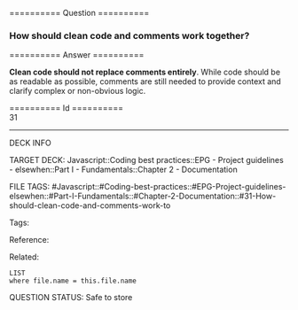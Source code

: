 ========== Question ==========  

### How should clean code and comments work together?  

========== Answer ==========  

**Clean code should not replace comments entirely**. While code should be as readable as possible, comments are still needed to provide context and clarify complex or non-obvious logic.

========== Id ==========  
31

---

DECK INFO

TARGET DECK: Javascript::Coding best practices::EPG - Project guidelines - elsewhen::Part I - Fundamentals::Chapter 2 - Documentation

FILE TAGS: #Javascript::#Coding-best-practices::#EPG-Project-guidelines-elsewhen::#Part-I-Fundamentals::#Chapter-2-Documentation::#31-How-should-clean-code-and-comments-work-to

Tags:

Reference:

Related:

```dataview
LIST
where file.name = this.file.name
```

QUESTION STATUS: Safe to store
